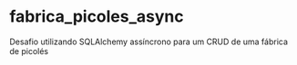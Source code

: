 # fabrica_picoles_async
Desafio utilizando SQLAlchemy assíncrono para um CRUD de uma fábrica de picolés
